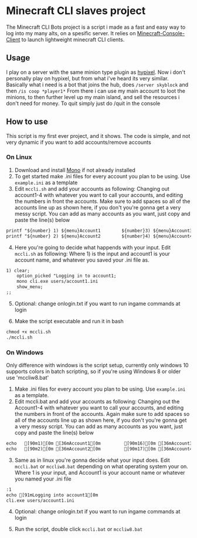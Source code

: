 Minecraft CLI slaves project
========================

The Minecraft CLI Bots project is a script i made as a fast and easy way to log into my many alts,
on a spesific server. It relies on [Minecraft-Console-Client](https://github.com/ORelio/Minecraft-Console-Client) to launch lightweight minecraft CLI clients.

## Usage

I play on a server with the same minion type plugin as [hypixel](https://hypixel-skyblock.fandom.com/wiki/Minions). Now i don't personally play on hypixel, but from what i've heard its very similar. Basically what i need is a bot that joins the hub, does `/server skyblock` and then `/is coop *player1*`
From there i can use my main account to loot the minions, to then further level up my main island, and sell the resources i don't need for money.
To quit simply just do /quit in the console

## How to use

This script is my first ever project, and it shows. The code is simple, and not very dynamic if you want to add accounts/remove accounts

### On Linux

1. Download and install [Mono](https://www.mono-project.com/download/stable/#download-lin) if not already installed
2. To get started make .ini files for every account you plan to be using. Use `example.ini` as a template
3. Edit `mccli.sh` and add your accounts as following: Changing out account1-4 with whatever you want to call your accounts, and editing the numbers in front the accounts. Make sure to add spaces so all of the accounts line up as shown here, if you don't you're gonna get a very messy script. You can add as many accounts as you want, just copy and paste the line(s) below

```xml
printf "${number} 1) ${menu}Account1        ${number}3) ${menu}Account3 ${normal}\n"
printf "${number} 2) ${menu}Account2        ${number}4) ${menu}Account4 ${normal}\n"
```

4. Here you're going to decide what happends with your input. Edit `mccli.sh` as following: Where 1) is the input and account1 is your account name, and whatever you saved your .ini file as.

```xml
1) clear;
    option_picked "Logging in to account1;
    mono cli.exe users/account1.ini
    show_menu;
;;
```

5. Optional: change onlogin.txt if you want to run ingame commands at login

6. Make the script executable and run it in bash
```xml
chmod +x mccli.sh
./mccli.sh
```

### On Windows

Only difference with windows is the script setup, currently only windows 10 supports colors in batch scripting, so if you're using Windows 8 or older use 'mccliw8.bat'

1. Make .ini files for every account you plan to be using. Use `example.ini` as a template.
2. Edit mccli.bat and add your accounts as following: Changing out the Account1-4 with whatever you want to call your accounts, and editing the numbers in front of the accounts. Again make sure to add spaces so all of the accounts line up as shown here, if you don't you're gonna get a very messy script. You can add as many accounts as you want, just copy and paste the line(s) below

```xml
echo   [90m1)[0m [36mAccount1[0m         [90m16)[0m [36mAccount3[0m
echo   [90m2)[0m [36mAccount2[0m         [90m17)[0m [36mAccount4[0m
```

3. Same as in linux you're gonna decide what your input does. Edit `mccli.bat` or `mccliw8.bat` depending on what operating system your on. Where 1 is your input, and Account1 is your account name or whatever you named your .ini file

```xml
:1
echo [91mLogging into account1[0m
cli.exe users/account1.ini
```

4. Optional: change onlogin.txt if you want to run ingame commands at login

5. Run the script, double click `mccli.bat` or `mccliw8.bat`

